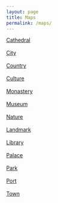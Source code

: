```yaml
---
layout: page
title: Maps
permalink: /maps/
---
```


<a href="https://maps.app.goo.gl/sMYpdZdpjpBv6ShPA">Cathedral</a>
<br>
<br>
<a href="https://maps.app.goo.gl/1SwPxi4Pft6vchkK7">City</a>
<br>
<br>
<a href="https://maps.app.goo.gl/kcDg2dd7M5DYeXLh7">Country</a>
<br>
<br>
<a href="https://maps.app.goo.gl/M3yGcdFD1kg2RmVG8">Culture</a>
<br>
<br>
<a href="https://maps.app.goo.gl/YaWfD3ZCuHdiEUan7">Monastery</a> 
<br>
<br>
<a href="https://maps.app.goo.gl/MyE5TMgAhuESw2vb9">Museum</a> 
<br>
<br>
<a href="https://maps.app.goo.gl/rbGjEQiVigUQHNzb8">Nature</a> 
<br>
<br>
<a href="https://maps.app.goo.gl/Hcx5LHLKJJgLiByi8">Landmark</a> 
<br>
<br>
<a href="https://maps.app.goo.gl/nBwt1AjNw463UcGa7">Library</a> 
<br>
<br>
<a href="https://maps.app.goo.gl/vKPzQCR1pr2CagwS8">Palace</a> 
<br>
<br>
<a href="https://maps.app.goo.gl/RPy3fAE53ir1ujUp6">Park</a> 
<br>
<br>
<a href="https://maps.app.goo.gl/rpbCdxqPyiw1w3L68">Port</a>
<br>
<br>
<a href="https://maps.app.goo.gl/oyWdvnUc5n51JU4B9">Town</a>
<br>
<br>





